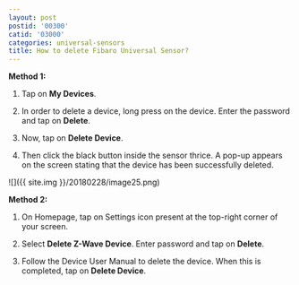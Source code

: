 ```yaml
---
layout: post
postid: '00300'
catid: '03000'
categories: universal-sensors
title: How to delete Fibaro Universal Sensor?
---
```


**Method 1:**

1. Tap on **My Devices**.

2. In order to delete a device, long press on the device. Enter the password and tap on **Delete**.

3. Now, tap on **Delete Device**.

4. Then click the black button inside the sensor thrice. A pop-up appears on the screen stating that the device has been successfully deleted.

![]({{ site.img }}/20180228/image25.png)

**Method 2:**

1. On Homepage, tap on Settings icon present at the top-right corner of your screen.

2. Select **Delete Z-Wave Device**. Enter password and tap on **Delete**.

3. Follow the Device User Manual to delete the device. When this is completed, tap on **Delete Device**.